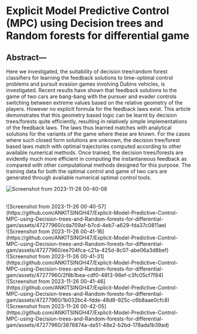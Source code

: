 # Explicit Model Predictive Control (MPC) using Decision trees and Random forests for differential game

## Abstract—
Here we investigated, the suitability of decision
tree/random forest classifiers for learning the feedback
solutions to time-optimal control problems and pursuit evasion
games involving Dubins vehicles, is investigated. Recent results have shown that feedback solutions to the game of two cars
are bang-bang with the pursuer and evader controls switching
between extreme values based on the relative geometry of
the players. However no explicit formula for the feedback
laws exist. This article demonstrates that this geometry based
logic can be learnt by decision trees/forests quite efficiently,
resulting in relatively simple implementations of the feedback
laws. The laws thus learned matches with analytical solutions
for the variants of the game where these are known. For
the cases where such closed form solutions are unknown, the
decision tree/forest based laws match with optimal trajectories
computed according to other available numerical methods.
Once trained, the decision trees/forests are evidently much
more efficient in computing the instantaneous feedback as
compared with other computational methods designed for this
purpose. The training data for both the optimal control and
game of two cars are generated through available numerical
optimal control tools.




![Screenshot from 2023-11-26 00-40-08](https://github.com/ANKITSINGH47/Explicit-Model-Predictive-Control-MPC-using-Decision-trees-and-Random-forests-for-differential-gam/assets/47277960/6c060a05-c98f-41b8-bbf3-ebf669c4451a)



<br>
![Screenshot from 2023-11-26 00-40-57](https://github.com/ANKITSINGH47/Explicit-Model-Predictive-Control-MPC-using-Decision-trees-and-Random-forests-for-differential-gam/assets/47277960/cda709af-b7cd-4eb7-a629-fda37c0811ae)

<br>
![Screenshot from 2023-11-26 00-41-16](https://github.com/ANKITSINGH47/Explicit-Model-Predictive-Control-MPC-using-Decision-trees-and-Random-forests-for-differential-gam/assets/47277960/ee704fca-c21a-425d-8c07-abe06a3d8bef)
<br>
![Screenshot from 2023-11-26 00-41-31](https://github.com/ANKITSINGH47/Explicit-Model-Predictive-Control-MPC-using-Decision-trees-and-Random-forests-for-differential-gam/assets/47277960/2f8b1bea-cdf0-48f3-98ef-c3fc05cf7f84)
<br>
![Screenshot from 2023-11-26 00-41-46](https://github.com/ANKITSINGH47/Explicit-Model-Predictive-Control-MPC-using-Decision-trees-and-Random-forests-for-differential-gam/assets/47277960/1b032bc4-fdde-48d8-925c-c6b8aae0cfc8)
<br>
![Screenshot from 2023-11-26 00-42-05](https://github.com/ANKITSINGH47/Explicit-Model-Predictive-Control-MPC-using-Decision-trees-and-Random-forests-for-differential-gam/assets/47277960/3876874a-da51-48e2-b2bd-178ada1b39ad)


